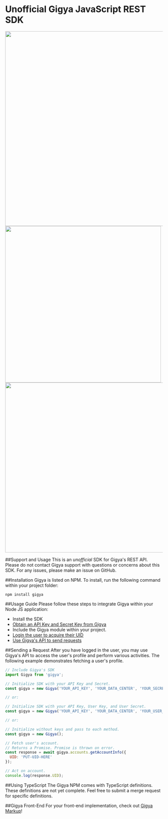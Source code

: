 Unofficial Gigya JavaScript REST SDK
==============

<img width="620" src="https://cloud.githubusercontent.com/assets/1831484/20920767/1a0acc7e-bb56-11e6-802f-31ed45a91768.png">

<img width="498" src="https://cloud.githubusercontent.com/assets/1831484/20920781/2581495c-bb56-11e6-9206-dd7fd162f82f.png">

<img width="541" src="https://cloud.githubusercontent.com/assets/1831484/20920780/25703306-bb56-11e6-91c8-6566736a2ccf.png">


##Support and Usage
This is an *unofficial* SDK for Gigya's REST API. Please do not contact Gigya support with questions or concerns about this SDK. For any issues, please make an issue on GitHub.

##Installation
Gigya is listed on NPM. To install, run the following command within your project folder:
```
npm install gigya
```

##Usage Guide
Please follow these steps to integrate Gigya within your Node JS application:
- Install the SDK
- <a href="http://developers.gigya.com/010_Developer_Guide#API_Key_and_Site_Setup">Obtain an API Key and Secret Key from Gigya</a>
- Include the Gigya module within your project.
- <a href="http://developers.gigya.com/040_Demos/010_Social_Identity_Management/010_Social_Login/001_Basic_Social_Login">Login the user to acquire their UID</a>
- <a href="https://github.com/Gigya-Inc/node-gigya/blob/master/README.md#sending-a-request">Use Gigya's API to send requests</a>

##Sending a Request
After you have logged in the user, you may use Gigya's API to access the user's profile and perform various activities. The following example demonstrates fetching a user's profile.
````js
// Include Gigya's SDK
import Gigya from 'gigya';

// Initialize SDK with your API Key and Secret.
const gigya = new Gigya('YOUR_API_KEY', 'YOUR_DATA_CENTER', 'YOUR_SECRET');

// or:

// Initialize SDK with your API Key, User Key, and User Secret.
const gigya = new Gigya('YOUR_API_KEY', 'YOUR_DATA_CENTER', 'YOUR_USER_KEY', 'YOUR_USER_SECRET');

// or:

// Initialize without keys and pass to each method.
const gigya = new Gigya();

// Fetch user's account.
// Returns a Promise. Promise is thrown on error.
const response = await gigya.accounts.getAccountInfo({
  UID: 'PUT-UID-HERE'
});

// Act on account.
console.log(response.UID);
````

##Using TypeScript
The Gigya NPM comes with TypeScript definitions. These definitions are not yet complete. Feel free to submit a merge request for specific definitions.

##Gigya Front-End
For your front-end implementation, check out [Gigya Markup](https://github.com/scotthovestadt/gigya-markup)!
